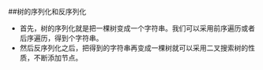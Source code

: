 ##树的序列化和反序列化
- 首先，树的序列化就是把一棵树变成一个字符串。我们可以采用前序遍历或者后序遍历，得到个字符串。  
- 然后反序列化之后，把得到的字符串再变成一棵树就可以采用二叉搜索树的性质，不断添加节点。